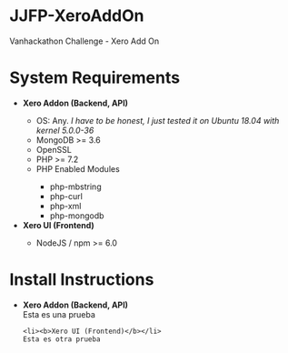 # JJFP-XeroAddOn
Vanhackathon Challenge - Xero Add On

# System Requirements
<ul>
    <li><b>Xero Addon (Backend, API)</b></li>
    <ul>
        <li>OS: Any. <i>I have to be honest, I just tested it on Ubuntu 18.04 with kernel 5.0.0-36</i></li>
        <li>MongoDB >= 3.6</li>
        <li>OpenSSL</li>
        <li>PHP >= 7.2</li>
        <li>PHP Enabled Modules</li>
        <ul>
            <li>php-mbstring</li>
            <li>php-curl</li>
            <li>php-xml</li>
            <li>php-mongodb</li>
        </ul>
    </ul>
    <li><b>Xero UI (Frontend)</b></li>
    <ul>
        <li>NodeJS / npm >= 6.0</li>
    </ul>
</ul>

# Install Instructions
<ul>
    <li><b>Xero Addon (Backend, API)</b></li>
    Esta es una prueba

    <li><b>Xero UI (Frontend)</b></li>
    Esta es otra prueba
</ul>
